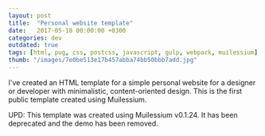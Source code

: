 ```yaml
---
layout: post
title:  "Personal website template"
date:   2017-05-18 00:00:00 +0300
categories: dev
outdated: true
tags: [html, pug, css, postcss, javascript, gulp, webpack, muilessium]
thumb: "/images/7e0be513e17b457abba74bb50bbb7add.jpg"
---
```


I've created an HTML template for a simple personal website for a designer or developer with minimalistic, content-oriented design. This is the first public template created using Muilessium.

UPD: This template was created using Muilessium v0.1.24. It has been deprecated and the demo has been removed.

